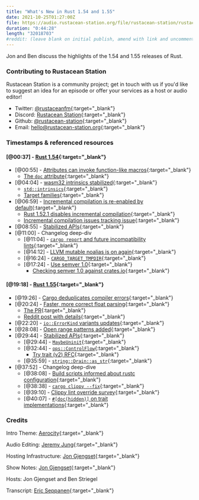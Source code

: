 ```yaml
---
title: "What's New in Rust 1.54 and 1.55"
date: 2021-10-25T01:27:00Z
file: https://audio.rustacean-station.org/file/rustacean-station/rustacean-station-e039-rust-1.54-1.55.mp3
duration: "0:44:28"
length: "32018703"
#reddit: (leave blank on initial publish, amend with link and uncomment this line after Reddit thread has been posted)
---
```


Jon and Ben discuss the highlights of the 1.54 and 1.55 releases of Rust.

<!--
The episode introduction goes here.
The first paragraph should ideally be short, and is used in various
places as a "short description" for the episode. Any subsequent
paragraphs show up as "expanded description".
-->

### Contributing to Rustacean Station

<!-- You can probably leave this as-is -->

Rustacean Station is a community project; get in touch with us if you'd like to suggest an idea for an episode or offer your services as a host or audio editor!

 - Twitter: [@rustaceanfm](https://twitter.com/rustaceanfm){:target="_blank"}
 - Discord: [Rustacean Station](https://discord.gg/cHc3Gyc){:target="_blank"}
 - Github: [@rustacean-station](https://github.com/rustacean-station/){:target="_blank"}
 - Email: [hello@rustacean-station.org](mailto:hello@rustacean-station.org){:target="_blank"}

### Timestamps & referenced resources

#### [@00:37] - [Rust 1.54](https://blog.rust-lang.org/2021/07/29/Rust-1.54.0.html){:target="_blank"}

 - [@00:55] - [Attributes can invoke function-like macros](https://blog.rust-lang.org/2021/07/29/Rust-1.54.0.html#attributes-can-invoke-function-like-macros){:target="_blank"}
     - [The `doc` attribute](https://doc.rust-lang.org/rustdoc/the-doc-attribute.html){:target="_blank"}
 - [@04:04] - [wasm32 intrinsics stabilized](https://blog.rust-lang.org/2021/07/29/Rust-1.54.0.html#wasm32-intrinsics-stabilized){:target="_blank"}
     - [`std::intrinsics`](https://doc.rust-lang.org/std/intrinsics/index.html){:target="_blank"}
     - [Target families](https://doc.rust-lang.org/reference/conditional-compilation.html#target_family){:target="_blank"}
 - [@06:59] - [Incremental compilation is re-enabled by default](https://blog.rust-lang.org/2021/07/29/Rust-1.54.0.html#incremental-compilation-is-re-enabled-by-default){:target="_blank"}
     - [Rust 1.52.1 disables incremental compilation](https://blog.rust-lang.org/2021/05/10/Rust-1.52.1.html){:target="_blank"}
     - [Incremental compilation issues tracking issue](https://github.com/rust-lang/rust/issues/84970){:target="_blank"}
 - [@08:55] - [Stabilized APIs](https://blog.rust-lang.org/2021/07/29/Rust-1.54.0.html#stabilized-apis){:target="_blank"}
 - [@11:00] - Changelog deep-div
     - [@11:04] - [`cargo report` and future incompatibility lints](https://github.com/rust-lang/cargo/pull/9438){:target="_blank"}
     - [@14:12] - [LLVM mutable noalias is on again](https://github.com/rust-lang/rust/pull/82834){:target="_blank"}
     - [@16:24] - [`CARGO_TARGET_TMPDIR`](https://github.com/rust-lang/cargo/pull/9375){:target="_blank"}
     - [@17:24] - [Use semver 1.0](https://github.com/rust-lang/cargo/pull/9508){:target="_blank"}
         - [Checking semver 1.0 against crates.io](https://github.com/dtolnay/semver/issues/237){:target="_blank"}

#### [@19:18] - [Rust 1.55](https://blog.rust-lang.org/2021/09/09/Rust-1.55.0.html){:target="_blank"}

 - [@19:26] - [Cargo deduplicates compiler errors](https://blog.rust-lang.org/2021/09/09/Rust-1.55.0.html#cargo-deduplicates-compiler-errors){:target="_blank"}
 - [@20:24] - [Faster, more correct float parsing](https://blog.rust-lang.org/2021/09/09/Rust-1.55.0.html#faster-more-correct-float-parsing){:target="_blank"}
     - [The PR](https://github.com/rust-lang/rust/pull/86761){:target="_blank"}
     - [Reddit post with details](https://www.reddit.com/r/rust/comments/omelz4/making_rust_float_parsing_fast_libcore_edition/){:target="_blank"}
 - [@22:20] - [`io::ErrorKind` variants updates](https://blog.rust-lang.org/2021/09/09/Rust-1.55.0.html#stdioerrorkind-variants-updated){:target="_blank"}
 - [@28:08] - [Open range patterns added](https://blog.rust-lang.org/2021/09/09/Rust-1.55.0.html#open-range-patterns-added){:target="_blank"}
 - [@29:44] - [Stabilized APIs](https://blog.rust-lang.org/2021/09/09/Rust-1.55.0.html#stabilized-apis){:target="_blank"}
     - [@29:44] - [`MaybeUninit`](https://doc.rust-lang.org/stable/std/mem/union.MaybeUninit.html){:target="_blank"}
     - [@32:44] - [`ops::ControlFlow`](https://doc.rust-lang.org/stable/std/ops/enum.ControlFlow.html){:target="_blank"}
         - [Try trait (v2) RFC](https://rust-lang.github.io/rfcs/3058-try-trait-v2.html){:target="_blank"}
     - [@35:59] - [`string::Drain::as_str`](https://doc.rust-lang.org/stable/std/string/struct.Drain.html#method.as_str){:target="_blank"}
 - [@37:52] - Changelog deep-dive
     - [@38:08] - [Build scripts informed about rustc configuration](https://doc.rust-lang.org/nightly/cargo/reference/environment-variables.html#environment-variables-cargo-sets-for-build-scripts){:target="_blank"}
     - [@38:38] - [`cargo clippy --fix`](https://github.com/rust-lang/rust-clippy/pull/7405){:target="_blank"}
     - [@39:10] - [Clippy lint override survey](https://github.com/rust-lang/rust-clippy/issues/7666){:target="_blank"}
     - [@40:07] - [`#[doc(hidden)]` on trait implementations](https://github.com/rust-lang/rust/pull/86513){:target="_blank"}

### Credits

Intro Theme: [Aerocity](https://twitter.com/AerocityMusic){:target="_blank"}

Audio Editing: [Jeremy Jung](https://www.softwaresessions.com){:target="_blank"}

Hosting Infrastructure: [Jon Gjengset](https://twitter.com/jonhoo/){:target="_blank"}

Show Notes: [Jon Gjengset](https://twitter.com/jonhoo/){:target="_blank"}

Hosts: Jon Gjengset and Ben Striegel

Transcript: [Eric Seppanen](https://github.com/ericseppanen){:target="_blank"}
